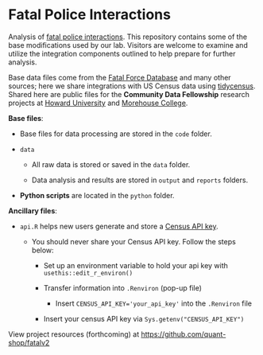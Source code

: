 # Fatal Police Interactions

Analysis of [fatal police interactions](https://www.washingtonpost.com/graphics/investigations/police-shootings-database/). This repository contains some of the base modifications used by our lab. Visitors are welcome to examine and utilize the integration components outlined to help prepare for further analysis.

Base data files come from the [Fatal Force Database](https://github.com/washingtonpost/data-police-shootings) and many other sources; here we share integrations with US Census data using [tidycensus](https://walker-data.com/tidycensus/). Shared here are public files for the **Community Data Fellowship** research projects at [Howard University](https://howard.edu/) and [Morehouse College](https://morehouse.edu/).

**Base files**:

* Base files for data processing are stored in the `code` folder.

* `data`

  - All raw data is stored or saved in the `data` folder.
  
  - Data analysis and results are stored in `output` and `reports` folders.

* **Python scripts** are located in the `python` folder.

**Ancillary files**:

* `api.R` helps new users generate and store a [Census API key](https://api.census.gov/data/key_signup.html).

  - You should never share your Census API key. Follow the steps below:
  
    - Set up an environment variable to hold your api key with `usethis::edit_r_environ()`

    - Transfer information into `.Renviron` (pop-up file) 
    
        - Insert `CENSUS_API_KEY='your_api_key'` into the `.Renviron` file
  
    - Insert your census API key via `Sys.getenv("CENSUS_API_KEY")`

View project resources (forthcoming) at https://github.com/quant-shop/fatalv2

